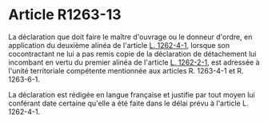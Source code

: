 # Article R1263-13

La déclaration que doit faire le maître d'ouvrage ou le donneur d'ordre, en application du deuxième alinéa de l'article [L. 1262-4-1][1], lorsque son cocontractant ne lui a pas remis copie de la déclaration de détachement lui incombant en vertu du premier alinéa de l'article [L. 1262-2-1][2], est adressée à l'unité territoriale compétente mentionnée aux articles R. 1263-4-1 et R. 1263-6-1. 

La déclaration est rédigée en langue française et justifie par tout moyen lui conférant date certaine qu'elle a été faite dans le délai prévu à l'article L. 1262-4-1.

 [1]: /affichCodeArticle.do?cidTexte=LEGITEXT000006072050&idArticle=LEGIARTI000029229069&dateTexte=&categorieLien=cid
 [2]: /affichCodeArticle.do?cidTexte=LEGITEXT000006072050&idArticle=LEGIARTI000029229063&dateTexte=&categorieLien=cid